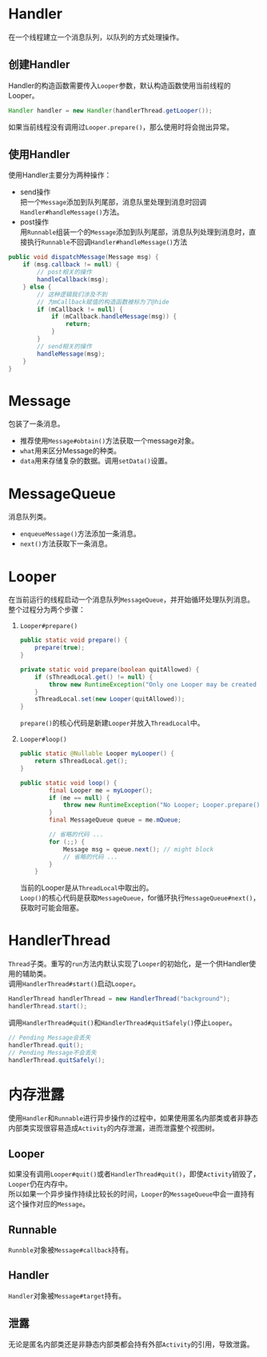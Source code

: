 # Handler
在一个线程建立一个消息队列，以队列的方式处理操作。  

## 创建Handler
Handler的构造函数需要传入`Looper`参数，默认构造函数使用当前线程的Looper。
```java
Handler handler = new Handler(handlerThread.getLooper());
```
如果当前线程没有调用过`Looper.prepare()`，那么使用时将会抛出异常。

## 使用Handler
使用Handler主要分为两种操作：
* send操作  
    把一个`Message`添加到队列尾部，消息队里处理到消息时回调`Handler#handleMessage()`方法。
* post操作  
    用`Runnable`组装一个的`Message`添加到队列尾部，消息队列处理到消息时，直接执行`Runnable`不回调`Handler#handleMessage()`方法

```java
public void dispatchMessage(Message msg) {
    if (msg.callback != null) {
        // post相关的操作
        handleCallback(msg);
    } else {
        // 这种逻辑我们涉及不到
        // 为mCallback赋值的构造函数被标为了@hide
        if (mCallback != null) {
            if (mCallback.handleMessage(msg)) {
                return;
            }
        }
        // send相关的操作
        handleMessage(msg);
    }
}
```

# Message
包装了一条消息。
* 推荐使用`Message#obtain()`方法获取一个message对象。
* `what`用来区分Message的种类。
* `data`用来存储复杂的数据。调用`setData()`设置。

# MessageQueue
消息队列类。
* `enqueueMessage()`方法添加一条消息。
* `next()`方法获取下一条消息。  

# Looper
在当前运行的线程启动一个消息队列`MessageQueue`，并开始循环处理队列消息。  
整个过程分为两个步骤：
1. `Looper#prepare()`
    ```java
    public static void prepare() {
        prepare(true);
    }
    
    private static void prepare(boolean quitAllowed) {
        if (sThreadLocal.get() != null) {
            throw new RuntimeException("Only one Looper may be created per thread");
        }
        sThreadLocal.set(new Looper(quitAllowed));
    }
    ```
    `prepare()`的核心代码是新建`Looper`并放入`ThreadLocal`中。

2. `Looper#loop()`
    ```java
    public static @Nullable Looper myLooper() {
        return sThreadLocal.get();
    }
    
    public static void loop() {
            final Looper me = myLooper();
            if (me == null) {
                throw new RuntimeException("No Looper; Looper.prepare() wasn't called on this thread.");
            }
            final MessageQueue queue = me.mQueue;

            // 省略的代码 ...
            for (;;) {
                Message msg = queue.next(); // might block
                // 省略的代码 ...
            }
        }
    ```
    当前的Looper是从`ThreadLocal`中取出的。  
    `Loop()`的核心代码是获取`MessageQueue`，for循环执行`MessageQueue#next()`，获取时可能会阻塞。

# HandlerThread
`Thread`子类。重写的`run`方法内默认实现了`Looper`的初始化，是一个供Handler使用的辅助类。   
调用`HandlerThread#start()`启动`Looper`。
```java
HandlerThread handlerThread = new HandlerThread("background");
handlerThread.start();
```
调用`HandlerThread#quit()`和`HandlerThread#quitSafely()`停止`Looper`。
```java
// Pending Message会丢失
handlerThread.quit();
// Pending Message不会丢失
handlerThread.quitSafely();
```

# 内存泄露
使用`Handler`和`Runnable`进行异步操作的过程中，如果使用匿名内部类或者非静态内部类实现很容易造成`Activity`的内存泄漏，进而泄露整个视图树。

## Looper
如果没有调用`Looper#quit()`或者`HandlerThread#quit()`，即使`Activity`销毁了，`Looper`仍在内存中。  
所以如果一个异步操作持续比较长的时间，`Looper`的`MessageQueue`中会一直持有这个操作对应的`Message`。

## Runnable
`Runnble`对象被`Message#callback`持有。

## Handler
`Handler`对象被`Message#target`持有。

## 泄露
无论是匿名内部类还是非静态内部类都会持有外部`Activity`的引用，导致泄露。